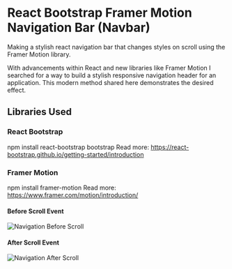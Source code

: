 # React Bootstrap Framer Motion Navigation Bar (Navbar)

Making a stylish react navigation bar that changes styles on scroll using the Framer Motion library.

With advancements within React and new libraries like Framer Motion I searched for a way to build a stylish responsive navigation header for an application. This modern method shared here demonstrates the desired effect.

## Libraries Used

### React Bootstrap
npm install react-bootstrap bootstrap
Read more: https://react-bootstrap.github.io/getting-started/introduction

### Framer Motion
npm install framer-motion
Read more: https://www.framer.com/motion/introduction/

#### Before Scroll Event
![Navigation Before Scroll](https://github.com/Hendrik-de-Wet/react-bootstrap-navbar/tree/main/public/before.png?raw=true)

#### After Scroll Event

![Navigation After Scroll](https://github.com/Hendrik-de-Wet/react-bootstrap-navbar/tree/main/public/after.png?raw=true)
